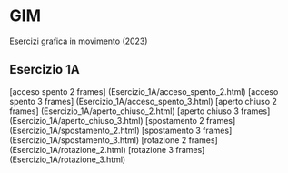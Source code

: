# GIM
Esercizi grafica in movimento (2023)

## Esercizio 1A

[acceso spento 2 frames] (Esercizio_1A/acceso_spento_2.html)
[acceso spento 3 frames] (Esercizio_1A/acceso_spento_3.html)
[aperto chiuso 2 frames] (Esercizio_1A/aperto_chiuso_2.html)
[aperto chiuso 3 frames] (Esercizio_1A/aperto_chiuso_3.html)
[spostamento 2 frames] (Esercizio_1A/spostamento_2.html)
[spostamento 3 frames] (Esercizio_1A/spostamento_3.html)
[rotazione 2 frames] (Esercizio_1A/rotazione_2.html)
[rotazione 3 frames] (Esercizio_1A/rotazione_3.html)
